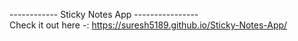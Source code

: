 ------------ Sticky Notes App ----------------</br>
Check it out here -: https://suresh5189.github.io/Sticky-Notes-App/
